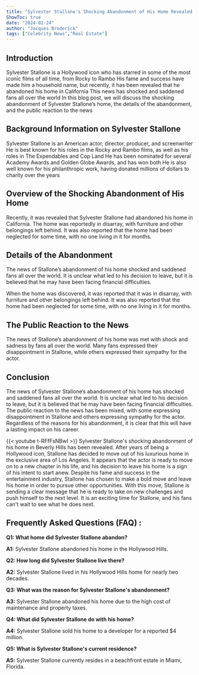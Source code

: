```yaml
---
title: "Sylvester Stallone's Shocking Abandonment of His Home Revealed!"
ShowToc: true 
date: "2024-02-24"
author: "Jacques Broderick" 
tags: ["Celebrity News","Real Estate"]
---
```

## Introduction
Sylvester Stallone is a Hollywood icon who has starred in some of the most iconic films of all time, from Rocky to Rambo His fame and success have made him a household name, but recently, it has been revealed that he abandoned his home in California This news has shocked and saddened fans all over the world In this blog post, we will discuss the shocking abandonment of Sylvester Stallone’s home, the details of the abandonment, and the public reaction to the news

## Background Information on Sylvester Stallone
Sylvester Stallone is an American actor, director, producer, and screenwriter He is best known for his roles in the Rocky and Rambo films, as well as his roles in The Expendables and Cop Land He has been nominated for several Academy Awards and Golden Globe Awards, and has won both He is also well known for his philanthropic work, having donated millions of dollars to charity over the years

## Overview of the Shocking Abandonment of His Home
Recently, it was revealed that Sylvester Stallone had abandoned his home in California. The home was reportedly in disarray, with furniture and other belongings left behind. It was also reported that the home had been neglected for some time, with no one living in it for months.

## Details of the Abandonment
The news of Stallone’s abandonment of his home shocked and saddened fans all over the world. It is unclear what led to his decision to leave, but it is believed that he may have been facing financial difficulties.

When the home was discovered, it was reported that it was in disarray, with furniture and other belongings left behind. It was also reported that the home had been neglected for some time, with no one living in it for months.

## The Public Reaction to the News
The news of Stallone’s abandonment of his home was met with shock and sadness by fans all over the world. Many fans expressed their disappointment in Stallone, while others expressed their sympathy for the actor.

## Conclusion
The news of Sylvester Stallone’s abandonment of his home has shocked and saddened fans all over the world. It is unclear what led to his decision to leave, but it is believed that he may have been facing financial difficulties. The public reaction to the news has been mixed, with some expressing disappointment in Stallone and others expressing sympathy for the actor. Regardless of the reasons for his abandonment, it is clear that this will have a lasting impact on his career.

{{< youtube t-RFfFsNBwI >}} 
Sylvester Stallone's shocking abandonment of his home in Beverly Hills has been revealed. After years of being a Hollywood icon, Stallone has decided to move out of his luxurious home in the exclusive area of Los Angeles. It appears that the actor is ready to move on to a new chapter in his life, and his decision to leave his home is a sign of his intent to start anew. Despite his fame and success in the entertainment industry, Stallone has chosen to make a bold move and leave his home in order to pursue other opportunities. With this move, Stallone is sending a clear message that he is ready to take on new challenges and push himself to the next level. It is an exciting time for Stallone, and his fans can't wait to see what he does next.

## Frequently Asked Questions (FAQ) :
**Q1: What home did Sylvester Stallone abandon?**

**A1:** Sylvester Stallone abandoned his home in the Hollywood Hills.

**Q2: How long did Sylvester Stallone live there?**

**A2:** Sylvester Stallone lived in his Hollywood Hills home for nearly two decades.

**Q3: What was the reason for Sylvester Stallone's abandonment?**

**A3:** Sylvester Stallone abandoned his home due to the high cost of maintenance and property taxes.

**Q4: What did Sylvester Stallone do with his home?**

**A4:** Sylvester Stallone sold his home to a developer for a reported $4 million.

**Q5: What is Sylvester Stallone's current residence?**

**A5:** Sylvester Stallone currently resides in a beachfront estate in Miami, Florida.



